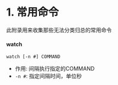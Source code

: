 # 1. 常用命令
此附录用来收集那些无法分类归总的常用命令


#### watch
`watch [-n #] COMMAND`
- 作用: 间隔执行指定的COMMAND
- `-n #`: 指定间隔时间，单位秒
